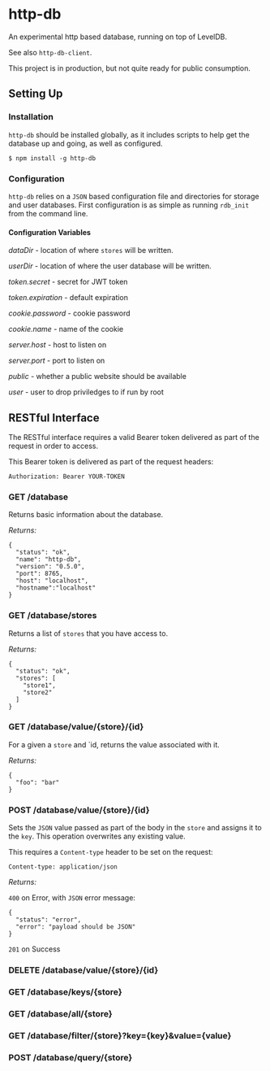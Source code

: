 # http-db

An experimental http based database, running on top of LevelDB.

See also `http-db-client`.

This project is in production, but not quite ready for public consumption.

## Setting Up

### Installation

`http-db` should be installed globally, as it includes scripts to help get the database up and going, as well as configured.

```
$ npm install -g http-db
```

### Configuration

`http-db` relies on a `JSON` based configuration file and directories for storage and user databases.  First configuration is as simple as running `rdb_init` from the command line.

#### Configuration Variables

_dataDir_ - location of where `stores` will be written.

_userDir_ - location of where the user database will be written.

_token.secret_ - secret for JWT token

_token.expiration_ - default expiration

_cookie.password_ - cookie password

_cookie.name_ - name of the cookie

_server.host_ - host to listen on

_server.port_ - port to listen on

_public_ - whether a public website should be available

_user_ - user to drop priviledges to if run by root
 


## RESTful Interface

The RESTful interface requires a valid Bearer token delivered as part of the request in order to access.

This Bearer token is delivered as part of the request headers:

```
Authorization: Bearer YOUR-TOKEN
```

### GET /database

Returns basic information about the database.

_Returns:_

```
{
  "status": "ok",
  "name": "http-db",
  "version": "0.5.0",
  "port": 8765,
  "host": "localhost",
  "hostname":"localhost"
}
```

### GET /database/stores

Returns a list of `stores` that you have access to.

_Returns:_

```
{
  "status": "ok",
  "stores": [
    "store1",
    "store2"
  ]
}
```

### GET /database/value/{store}/{id}

For a given a `store` and `id, returns the value associated with it.

_Returns:_

```
{
  "foo": "bar"
}
```

### POST /database/value/{store}/{id}

Sets the `JSON` value passed as part of the body in the `store` and assigns it to the `key`.  This operation overwrites any existing value.

This requires a `Content-type` header to be set on the request:

```
Content-type: application/json
```

_Returns:_

`400` on Error, with `JSON` error message:

```
{
  "status": "error", 
  "error": "payload should be JSON"
}
```

`201` on Success

### DELETE /database/value/{store}/{id}

### GET /database/keys/{store}

### GET /database/all/{store}

### GET /database/filter/{store}?key={key}&value={value}

### POST /database/query/{store}
